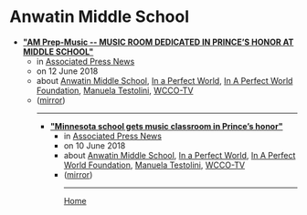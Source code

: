 # Anwatin Middle School

 - [**"AM Prep-Music -- MUSIC ROOM DEDICATED IN PRINCE’S HONOR AT MIDDLE SCHOOL"**](https://apnews.com/f55dd3fb59454f2e9a49c6bfd436eb0c)<ul><li>in [Associated Press News](https://apnews.com/)</li><li>on 12 June 2018</li><li>about [Anwatin Middle School](../../topics/anwatin-middle-school/index.md), [In a Perfect World](../../topics/in-a-perfect-world/index.md), [In A Perfect World Foundation](../../topics/in-a-perfect-world-foundation/index.md), [Manuela Testolini](../../topics/manuela-testolini/index.md), [WCCO-TV](../../topics/wcco-tv/index.md)</li><li>([mirror](https://web.archive.org/web/*/https://apnews.com/f55dd3fb59454f2e9a49c6bfd436eb0c))</li><ul>

----

 - [**"Minnesota school gets music classroom in Prince’s honor"**](https://apnews.com/fe46b7e749314c719a83b9b6c8279700)<ul><li>in [Associated Press News](https://apnews.com/)</li><li>on 10 June 2018</li><li>about [Anwatin Middle School](../../topics/anwatin-middle-school/index.md), [In a Perfect World](../../topics/in-a-perfect-world/index.md), [In A Perfect World Foundation](../../topics/in-a-perfect-world-foundation/index.md), [Manuela Testolini](../../topics/manuela-testolini/index.md), [WCCO-TV](../../topics/wcco-tv/index.md)</li><li>([mirror](https://web.archive.org/web/*/https://apnews.com/fe46b7e749314c719a83b9b6c8279700))</li><ul>

----

[Home](../index.md)
